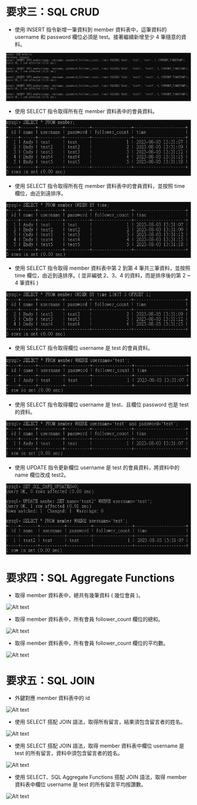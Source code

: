 # 要求三：SQL CRUD

* 使⽤ INSERT 指令新增⼀筆資料到 member 資料表中，這筆資料的 username 和 password 欄位必須是 test。接著繼續新增⾄少 4 筆隨意的資料。

![Alt text](364234630_824605549077693_7659970961038624158_n.png)

* 使⽤ SELECT 指令取得所有在 member 資料表中的會員資料。

![Alt text](364210130_624222213152331_7681561589171493128_n.png)

* 使⽤ SELECT 指令取得所有在 member 資料表中的會員資料，並按照 time 欄位，由近到遠排序。

![Alt text](364398287_1089627685349297_1115795939827482045_n.png)

* 使⽤ SELECT 指令取得 member 資料表中第 2 到第 4 筆共三筆資料，並按照 time 欄位，由近到遠排序。( 並非編號 2、3、4 的資料，⽽是排序後的第 2 ~ 4 筆資料 )

![Alt text](364220291_2840189286115507_4652822313567294344_n.png)

* 使⽤ SELECT 指令取得欄位 username 是 test 的會員資料。

![Alt text](364196830_603061848640653_9025352516940630000_n.png)

* 使⽤ SELECT 指令取得欄位 username 是 test、且欄位 password 也是 test 的資料。

![Alt text](364191228_675319667824504_7972850692582912841_n.png)

* 使⽤ UPDATE 指令更新欄位 username 是 test 的會員資料，將資料中的 name 欄位改成 test2。

![Alt text](364185042_821510986374498_6866309451902907222_n.png)

# 要求四：SQL Aggregate Functions

* 取得 member 資料表中，總共有幾筆資料 ( 幾位會員 )。

![Alt text](364206089_1246566402722568_5753655362159357647_n-1.png)

* 取得 member 資料表中，所有會員 follower_count 欄位的總和。

![Alt text](364195366_996219911649796_925301293216446164_n-1.png)

* 取得 member 資料表中，所有會員 follower_count 欄位的平均數。

![Alt text](364230442_313515274439575_8420945769033551601_n-1.png)

# 要求五：SQL JOIN

* 外鍵對應 member 資料表中的 id

![Alt text](364206090_122446697559383_9042098342540191420_n-1.png)

* 使⽤ SELECT 搭配 JOIN 語法，取得所有留⾔，結果須包含留⾔者的姓名。

![Alt text](364382473_927902448307700_4115015889749775642_n-1.png)

* 使⽤ SELECT 搭配 JOIN 語法，取得 member 資料表中欄位 username 是 test 的所有留⾔，資料中須包含留⾔者的姓名。

![Alt text](364225368_267197652705820_127344856213407601_n-1.png)

* 使⽤ SELECT、SQL Aggregate Functions 搭配 JOIN 語法，取得 member 資料表中欄位 username 是 test 的所有留⾔平均按讚數。

![Alt text](364191889_811128717175212_7903762728456686772_n-1.png)